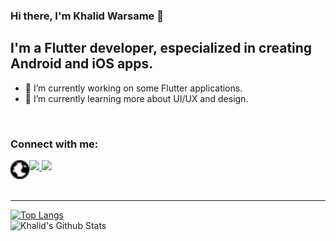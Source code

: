 ### Hi there, I'm Khalid Warsame 👋

## I'm a Flutter developer, especialized in creating Android and iOS apps.
- 🔭 I’m currently working on some Flutter applications.
- 🌱 I’m currently learning more about UI/UX  and design.

<br />

### Connect with me:

<p align="left">

[<img align="left" alt="khalidwar.com" width="30px" src="https://raw.githubusercontent.com/iconic/open-iconic/master/svg/globe.svg" />][website]
 <a href="https://twitter.com/RealKhalidWar"> <img src="https://img.shields.io/badge/twitter-%231DA1F2.svg?&style=for-the-badge&logo=twitter&logoColor=white" />
   <a href="https://www.linkedin.com/in/khalidwar/"> <img src="https://img.shields.io/badge/linkedin-%230077B5.svg?&style=for-the-badge&logo=linkedin&logoColor=white" />

 </p>
 
<br />

---

[![Top Langs](https://github-readme-stats.vercel.app/api/top-langs/?username=KhalidWar&layout=compact)](https://github.com/anuraghazra/github-readme-stats)
<br />
<img alt="Khalid's Github Stats" src="https://github-readme-stats.vercel.app/api?username=KhalidWar&show_icons=true&count_private=true" />  



[website]: https://khalidwar.com 
[twitter]: https://twitter.com/RealKhalidWar 
[linkedin]: https://linkedin.com/in/KhalidWar
